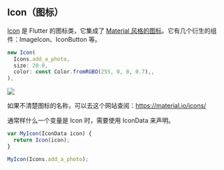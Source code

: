 
## Icon（图标）
[Icon](https://docs.flutter.io/flutter/widgets/Icon-class.html) 是 Flutter 的图标类，它集成了 [Material 风格的图标](https://material.io/icons/)。它有几个衍生的组件：ImageIcon、IconButton 等。

```js
new Icon(
  Icons.add_a_photo,
  size: 20.0,
  color: const Color.fromRGBO(255, 0, 0, 0.7),,
),
```

![](/../../image/20180629222404.png)

如果不清楚图标的名称，可以去这个网站查阅：https://material.io/icons/

通常样什么一个变量是 Icon 时，需要使用 IconData 来声明。

```js
var MyIcon(IconData icon) {
  return Icon(icon);
}

MyIcon(Icons.add_a_photo);
```